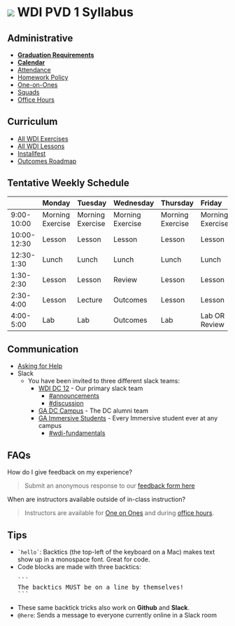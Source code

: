 # ![](https://camo.githubusercontent.com/6ce15b81c1f06d716d753a61f5db22375fa684da/68747470733a2f2f67612d646173682e73332e616d617a6f6e6177732e636f6d2f70726f64756374696f6e2f6173736574732f6c6f676f2d39663838616536633963333837313639306533333238306663663535376633332e706e67) WDI PVD 1 Syllabus

## Administrative

- **[Graduation Requirements](graduation-requirements.md)**
- **[Calendar](https://danman01.github.io/wdi-pvd-1/)**
- [Attendance](attendance.md)
- [Homework Policy](homework-policy.md)
- [One-on-Ones](one-on-ones.md)
- [Squads](https://tvlangley.github.io/podSquads/)
- [Office Hours](office-hours.md)

## Curriculum

- [All WDI Exercises](http://repotagger.github.io?name=ga-wdi-exercises)
- [All WDI Lessons](http://repotagger.github.io?name=ga-wdi-lessons)
- [Installfest](https://github.com/ga-dc/installfest)
- [Outcomes Roadmap](https://docs.google.com/document/d/1dTtTYLM6Ev6XUvmWm4iuxhC-wTMuTllqXR2CNoDJ_Ik/edit)

## Tentative Weekly Schedule

|  | Monday                 | Tuesday | Wednesday                 |Thursday         |  Friday
| :-----            |:-----                 |:-----   |:-----                     |:-----         |:-----
| 9:00-10:00     | Morning Exercise                | Morning Exercise     | Morning Exercise | Morning Exercise| Morning Exercise |
| 10:00-12:30     | Lesson  | Lesson      | Lesson    | Lesson | Lesson |
| 12:30-1:30      | Lunch                 | Lunch      | Lunch | Lunch | Lunch |
| 1:30-2:30 | Lesson  |  Lesson        | Review |  Lesson | Lesson  |
| 2:30-4:00       | Lesson     | Lecture       | Outcomes | Lesson | Lesson  |
| 4:00-5:00| Lab | Lab | Outcomes| Lab | Lab OR Review |


## Communication

- [Asking for Help](asking-for-help.md)
- Slack
  - You have been invited to three different slack teams:
    - [WDI DC 12](https://wdi12dc.slack.com) - Our primary slack team
      - [#announcements](https://wdi12dc.slack.com/archives/announcements)
      - [#discussion](https://wdi12dc.slack.com/archives/discussion)
    - [GA DC Campus](https://gadc-campus.slack.com) - The DC alumni team
    - [GA Immersive Students](https://ga-students.slack.com) - Every Immersive student ever at any campus
      - [#wdi-fundamentals](https://ga-students.slack.com/messages/wdi-fundamentals/)

## FAQs

How do I give feedback on my experience?

> Submit an anonymous response to our [feedback form here](https://docs.google.com/forms/u/1/d/10uz4L2kuKBrnIeGQmabJtihytdhHseKPksIhv-ItnwQ)

When are instructors available outside of in-class instruction?

> Instructors are available for [One on Ones](one-on-ones.md) and during [office hours](office-hours.md).

## Tips

- <code>&grave;hello&grave;</code>: Backtics (the top-left of the keyboard on a Mac) makes text show up in a monospace font. Great for code.
- Code blocks are made with three backtics:
  <pre>
  &grave;&grave;&grave;
  The backtics MUST be on a line by themselves!
  &grave;&grave;&grave;
  </pre>
- These same backtick tricks also work on **Github** and **Slack**.
- `@here`: Sends a message to everyone currently online in a Slack room
